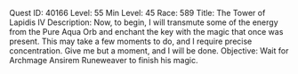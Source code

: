 Quest ID: 40166
Level: 55
Min Level: 45
Race: 589
Title: The Tower of Lapidis IV
Description: Now, to begin, I will transmute some of the energy from the Pure Aqua Orb and enchant the key with the magic that once was present. This may take a few moments to do, and I require precise concentration. Give me but a moment, and I will be done.
Objective: Wait for Archmage Ansirem Runeweaver to finish his magic.
